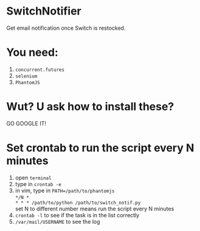 # SwitchNotifier
Get email notification once Switch is restocked.

# You need:
1. <code>concurrent.futures</code>
2. <code>selenium</code>
3. <code>PhantomJS</code>

# Wut? U ask how to install these?
GO GOOGLE IT!

# Set crontab to run the script every N minutes
1. open <code>terminal</code>
2. type in <code>crontab -e</code> 
3. in vim, type in <code>PATH=/path/to/phantomjs</code><br>
<code>*/N * * * * /path/to/python /path/to/switch_notif.py</code><br> set N to different number means run the script every N minutes
3. <code>crontab -l</code> to see if the task is in the list correctly
3. <code>/var/mail/USERNAME</code> to see the log
